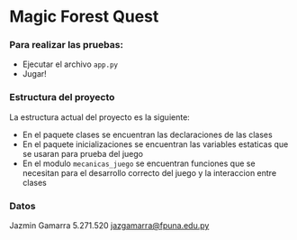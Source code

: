 # Magic Forest Quest 

### Para realizar las pruebas:
- Ejecutar el archivo `app.py`
- Jugar! 

### Estructura del proyecto 
La estructura actual del proyecto es la siguiente: 

- En el paquete clases se encuentran las declaraciones de las clases 
- En el paquete inicializaciones se encuentran las variables estaticas que se usaran para prueba del juego 
- En el modulo `mecanicas_juego` se encuentran funciones que se necesitan para el desarrollo correcto del juego y la interaccion entre clases 

### Datos
Jazmin Gamarra 
5.271.520 
jazgamarra@fpuna.edu.py 